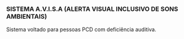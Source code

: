 ### SISTEMA A.V.I.S.A (ALERTA VISUAL INCLUSIVO DE SONS AMBIENTAIS)
Sistema voltado para pessoas PCD com deficiência auditiva. 
